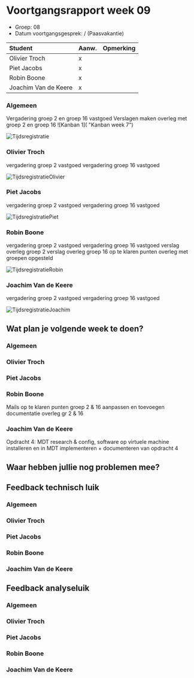 # Voortgangsrapport week 09

* Groep: 08
* Datum voortgangsgesprek: / (Paasvakantie)

| Student             | Aanw. | Opmerking |
| :---                | :---  | :---      |
| Olivier Troch       |  x    |           |
| Piet Jacobs         |  x    |           |
| Robin Boone         |  x    |           |
| Joachim Van de Keere|  x    |           |

### Algemeen
Vergadering groep 2 en groep 16 vastgoed
Verslagen maken overleg met groep 2 en groep 16
![Kanban 1]( "Kanban week 7")  
      
![Tijdsregistratie]( "Tijdsregistratie")   
      
### Olivier Troch

vergadering groep 2 vastgoed
vergadering groep 16 vastgoed


![TijdsregistratieOlivier]( "TijdsregistratieOlivier")
      
      
### Piet Jacobs

vergadering groep 2 vastgoed
vergadering groep 16 vastgoed

![TijdsregistratiePiet]( "TijdsregistratiePiet")

      
### Robin Boone

vergadering groep 2 vastgoed
vergadering groep 16 vastgoed
verslag overleg groep 2
verslag overleg groep 16
op te klaren punten overleg met groepen opgesteld


![TijdsregistratieRobin]( "TijdsregistratieRobin")
      

### Joachim Van de Keere

vergadering groep 2 vastgoed
vergadering groep 16 vastgoed

![TijdsregistratieJoachim]( "TijdsregistratieJoachim")
     
      
## Wat plan je volgende week te doen?

### Algemeen

### Olivier Troch

### Piet Jacobs

### Robin Boone
Mails op te klaren punten groep 2 & 16
aanpassen en toevoegen documentatie overleg gr 2 & 16

### Joachim Van de Keere
Opdracht 4: MDT research & config, software op virtuele machine installeren en in MDT implementeren + documenteren van opdracht 4

## Waar hebben jullie nog problemen mee?

## Feedback technisch luik





### Algemeen

### Olivier Troch
### Piet Jacobs
### Robin Boone
### Joachim Van de Keere

## Feedback analyseluik

### Algemeen

### Olivier Troch
### Piet Jacobs
### Robin Boone
### Joachim Van de Keere

